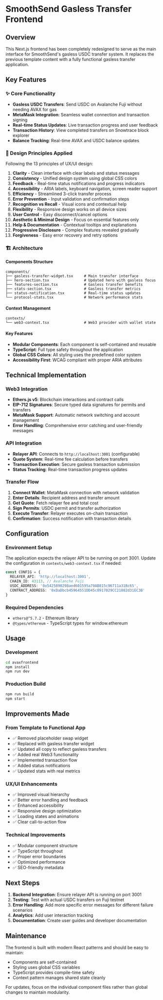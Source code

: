 # SmoothSend Gasless Transfer Frontend

## Overview

This Next.js frontend has been completely redesigned to serve as the main interface for SmoothSend's gasless USDC transfer system. It replaces the previous template content with a fully functional gasless transfer application.

## Key Features

### ✨ Core Functionality
- **Gasless USDC Transfers**: Send USDC on Avalanche Fuji without needing AVAX for gas
- **MetaMask Integration**: Seamless wallet connection and transaction signing
- **Real-time Status Updates**: Live transaction progress and user feedback
- **Transaction History**: View completed transfers on Snowtrace block explorer
- **Balance Tracking**: Real-time AVAX and USDC balance updates

### 🎨 Design Principles Applied

Following the 13 principles of UX/UI design:

1. **Clarity** - Clean interface with clear labels and status messages
2. **Consistency** - Unified design system using global CSS colors
3. **Feedback** - Real-time status notifications and progress indicators
4. **Accessibility** - ARIA labels, keyboard navigation, screen reader support
5. **Efficiency** - Streamlined 3-click transfer process
6. **Error Prevention** - Input validation and confirmation steps
7. **Recognition vs Recall** - Visual icons and contextual help
8. **Flexibility** - Responsive design works on all device sizes
9. **User Control** - Easy disconnect/cancel options
10. **Aesthetic & Minimal Design** - Focus on essential features only
11. **Help & Documentation** - Contextual tooltips and explanations
12. **Progressive Disclosure** - Complex features revealed gradually
13. **Forgiveness** - Easy error recovery and retry options

### 🏗️ Architecture

#### Components Structure
```
components/
├── gasless-transfer-widget.tsx     # Main transfer interface
├── hero-section.tsx                # Updated hero with gasless focus
├── features-section.tsx            # Gasless transfer benefits
├── stats-section.tsx               # Gasless transfer metrics
├── status-notification.tsx         # Real-time status updates
└── protocol-stats.tsx              # Network performance stats
```

#### Context Management
```
contexts/
└── web3-context.tsx                # Web3 provider with wallet state
```

#### Key Features
- **Modular Components**: Each component is self-contained and reusable
- **TypeScript**: Full type safety throughout the application
- **Global CSS Colors**: All styling uses the predefined color system
- **Accessibility First**: WCAG compliant with proper ARIA attributes

## Technical Implementation

### Web3 Integration
- **Ethers.js v5**: Blockchain interactions and contract calls
- **EIP-712 Signatures**: Secure typed data signatures for permits and transfers
- **MetaMask Support**: Automatic network switching and account management
- **Error Handling**: Comprehensive error catching and user-friendly messages

### API Integration
- **Relayer API**: Connects to `http://localhost:3001` (configurable)
- **Quote System**: Real-time fee calculation before transfers
- **Transaction Execution**: Secure gasless transaction submission
- **Status Tracking**: Real-time transaction progress updates

### Transfer Flow
1. **Connect Wallet**: MetaMask connection with network validation
2. **Enter Details**: Recipient address and transfer amount
3. **Get Quote**: Fetch relayer fee and total cost
4. **Sign Permits**: USDC permit and transfer authorization
5. **Execute Transfer**: Relayer executes on-chain transaction
6. **Confirmation**: Success notification with transaction details

## Configuration

### Environment Setup
The application expects the relayer API to be running on port 3001. Update the configuration in `contexts/web3-context.tsx` if needed:

```typescript
const CONFIG = {
  RELAYER_API: 'http://localhost:3001',
  CHAIN_ID: 43113, // Avalanche Fuji
  USDC_ADDRESS: '0x5425890298aed601595a70AB815c96711a31Bc65',
  CONTRACT_ADDRESS: '0xDaDbcb45964551DD45c0917029CC21882d31EC3B'
}
```

### Required Dependencies
- `ethers@^5.7.2` - Ethereum library
- `@types/ethereum` - TypeScript types for window.ethereum

## Usage

### Development
```bash
cd avaxfrontend
npm install
npm run dev
```

### Production Build
```bash
npm run build
npm start
```

## Improvements Made

### From Template to Functional App
- ✅ Removed placeholder swap widget
- ✅ Replaced with gasless transfer widget
- ✅ Updated all copy to reflect gasless transfers
- ✅ Added real Web3 functionality
- ✅ Implemented transaction flow
- ✅ Added status notifications
- ✅ Updated stats with real metrics

### UX/UI Enhancements
- ✅ Improved visual hierarchy
- ✅ Better error handling and feedback
- ✅ Enhanced accessibility
- ✅ Responsive design optimization
- ✅ Loading states and animations
- ✅ Clear call-to-action flow

### Technical Improvements
- ✅ Modular component structure
- ✅ TypeScript throughout
- ✅ Proper error boundaries
- ✅ Optimized performance
- ✅ SEO-friendly metadata

## Next Steps

1. **Backend Integration**: Ensure relayer API is running on port 3001
2. **Testing**: Test with actual USDC transfers on Fuji testnet
3. **Error Handling**: Add more specific error messages for different failure scenarios
4. **Analytics**: Add user interaction tracking
5. **Documentation**: Create user guides and developer documentation

## Maintenance

The frontend is built with modern React patterns and should be easy to maintain:
- Components are self-contained
- Styling uses global CSS variables
- TypeScript provides compile-time safety
- Context pattern manages shared state cleanly

For updates, focus on the individual component files rather than global changes to maintain modularity.